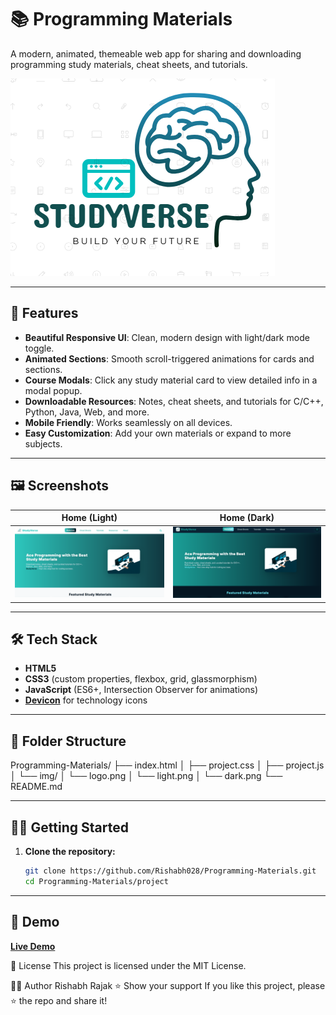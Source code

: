 # 📚 Programming Materials

A modern, animated, themeable web app for sharing and downloading programming study materials, cheat sheets, and tutorials.

![StudyVerse Screenshot](img/logo.png)

---

## 🚀 Features

- **Beautiful Responsive UI**: Clean, modern design with light/dark mode toggle.
- **Animated Sections**: Smooth scroll-triggered animations for cards and sections.
- **Course Modals**: Click any study material card to view detailed info in a modal popup.
- **Downloadable Resources**: Notes, cheat sheets, and tutorials for C/C++, Python, Java, Web, and more.
- **Mobile Friendly**: Works seamlessly on all devices.
- **Easy Customization**: Add your own materials or expand to more subjects.

---

## 🖼️ Screenshots

| Home (Light) | Home (Dark) |
|:---:|:---:|
| ![Light](img/light.png) | ![Dark](img/dark.png) |

---

## 🛠️ Tech Stack

- **HTML5**
- **CSS3** (custom properties, flexbox, grid, glassmorphism)
- **JavaScript** (ES6+, Intersection Observer for animations)
- **[Devicon](https://devicon.dev/)** for technology icons

---

## 📂 Folder Structure
Programming-Materials/ ├── index.html │ ├── project.css │ ├── project.js │ └── img/ │ └── logo.png │ └── light.png │ └── dark.png └── README.md

---

## 🧑‍💻 Getting Started

1. **Clone the repository:**
   ```bash
   git clone https://github.com/Rishabh028/Programming-Materials.git
   cd Programming-Materials/project

---
## 🚀 Demo

[**Live Demo**](https://rishabh028.github.io/Programming-Materials/)

📄 License
This project is licensed under the MIT License.

🙋‍♂️ Author
Rishabh Rajak
⭐️ Show your support
If you like this project, please ⭐️ the repo and share it!
